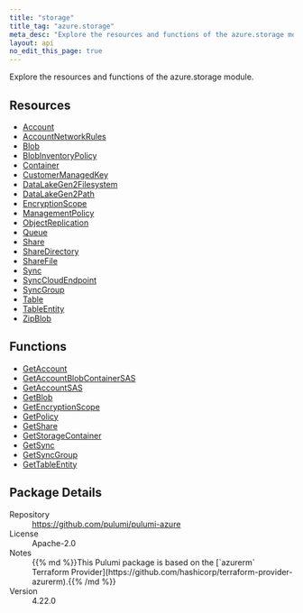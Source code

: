 ```yaml
---
title: "storage"
title_tag: "azure.storage"
meta_desc: "Explore the resources and functions of the azure.storage module."
layout: api
no_edit_this_page: true
---
```


<!-- WARNING: this file was generated by Pulumi Docs Generator. -->
<!-- Do not edit by hand unless you're certain you know what you are doing! -->

Explore the resources and functions of the azure.storage module.

<h2 id="resources">Resources</h2>
<ul class="api">
    <li><a href="account" title="Account"><span class="api-symbol api-symbol--resource"></span>Account</a></li>
    <li><a href="accountnetworkrules" title="AccountNetworkRules"><span class="api-symbol api-symbol--resource"></span>AccountNetworkRules</a></li>
    <li><a href="blob" title="Blob"><span class="api-symbol api-symbol--resource"></span>Blob</a></li>
    <li><a href="blobinventorypolicy" title="BlobInventoryPolicy"><span class="api-symbol api-symbol--resource"></span>BlobInventoryPolicy</a></li>
    <li><a href="container" title="Container"><span class="api-symbol api-symbol--resource"></span>Container</a></li>
    <li><a href="customermanagedkey" title="CustomerManagedKey"><span class="api-symbol api-symbol--resource"></span>CustomerManagedKey</a></li>
    <li><a href="datalakegen2filesystem" title="DataLakeGen2Filesystem"><span class="api-symbol api-symbol--resource"></span>DataLakeGen2Filesystem</a></li>
    <li><a href="datalakegen2path" title="DataLakeGen2Path"><span class="api-symbol api-symbol--resource"></span>DataLakeGen2Path</a></li>
    <li><a href="encryptionscope" title="EncryptionScope"><span class="api-symbol api-symbol--resource"></span>EncryptionScope</a></li>
    <li><a href="managementpolicy" title="ManagementPolicy"><span class="api-symbol api-symbol--resource"></span>ManagementPolicy</a></li>
    <li><a href="objectreplication" title="ObjectReplication"><span class="api-symbol api-symbol--resource"></span>ObjectReplication</a></li>
    <li><a href="queue" title="Queue"><span class="api-symbol api-symbol--resource"></span>Queue</a></li>
    <li><a href="share" title="Share"><span class="api-symbol api-symbol--resource"></span>Share</a></li>
    <li><a href="sharedirectory" title="ShareDirectory"><span class="api-symbol api-symbol--resource"></span>ShareDirectory</a></li>
    <li><a href="sharefile" title="ShareFile"><span class="api-symbol api-symbol--resource"></span>ShareFile</a></li>
    <li><a href="sync" title="Sync"><span class="api-symbol api-symbol--resource"></span>Sync</a></li>
    <li><a href="synccloudendpoint" title="SyncCloudEndpoint"><span class="api-symbol api-symbol--resource"></span>SyncCloudEndpoint</a></li>
    <li><a href="syncgroup" title="SyncGroup"><span class="api-symbol api-symbol--resource"></span>SyncGroup</a></li>
    <li><a href="table" title="Table"><span class="api-symbol api-symbol--resource"></span>Table</a></li>
    <li><a href="tableentity" title="TableEntity"><span class="api-symbol api-symbol--resource"></span>TableEntity</a></li>
    <li><a href="zipblob" title="ZipBlob"><span class="api-symbol api-symbol--resource"></span>ZipBlob</a></li>
</ul>

<h2 id="functions">Functions</h2>
<ul class="api">
    <li><a href="getaccount" title="GetAccount"><span class="api-symbol api-symbol--function"></span>GetAccount</a></li>
    <li><a href="getaccountblobcontainersas" title="GetAccountBlobContainerSAS"><span class="api-symbol api-symbol--function"></span>GetAccountBlobContainerSAS</a></li>
    <li><a href="getaccountsas" title="GetAccountSAS"><span class="api-symbol api-symbol--function"></span>GetAccountSAS</a></li>
    <li><a href="getblob" title="GetBlob"><span class="api-symbol api-symbol--function"></span>GetBlob</a></li>
    <li><a href="getencryptionscope" title="GetEncryptionScope"><span class="api-symbol api-symbol--function"></span>GetEncryptionScope</a></li>
    <li><a href="getpolicy" title="GetPolicy"><span class="api-symbol api-symbol--function"></span>GetPolicy</a></li>
    <li><a href="getshare" title="GetShare"><span class="api-symbol api-symbol--function"></span>GetShare</a></li>
    <li><a href="getstoragecontainer" title="GetStorageContainer"><span class="api-symbol api-symbol--function"></span>GetStorageContainer</a></li>
    <li><a href="getsync" title="GetSync"><span class="api-symbol api-symbol--function"></span>GetSync</a></li>
    <li><a href="getsyncgroup" title="GetSyncGroup"><span class="api-symbol api-symbol--function"></span>GetSyncGroup</a></li>
    <li><a href="gettableentity" title="GetTableEntity"><span class="api-symbol api-symbol--function"></span>GetTableEntity</a></li>
</ul>

<h2 id="package-details">Package Details</h2>
<dl class="package-details">
	<dt>Repository</dt>
	<dd><a href="https://github.com/pulumi/pulumi-azure">https://github.com/pulumi/pulumi-azure</a></dd>
	<dt>License</dt>
	<dd>Apache-2.0</dd>
	<dt>Notes</dt>
	<dd>{{% md %}}This Pulumi package is based on the [`azurerm` Terraform Provider](https://github.com/hashicorp/terraform-provider-azurerm).{{% /md %}}</dd>
	<dt>Version</dt>
	<dd>4.22.0</dd>
</dl>

